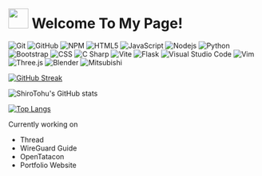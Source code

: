 <h1><img src="https://emojis.slackmojis.com/emojis/images/1643514974/10003/catjam.gif?1643514974" width="40"/> Welcome To My Page!</h1>

<p>
  <img alt="Git" src="https://img.shields.io/badge/-Git-F05032?style=flat-square&logo=git&logoColor=white" />
  <img alt="GitHub" src="https://img.shields.io/badge/GitHub-black?style=flat-square&logo=Github&logoColor=white" />
  <img alt="NPM" src="https://img.shields.io/badge/-NPM-CB3837?style=flat-square&logo=npm&logoColor=white" />
  <img alt="HTML5" src="https://img.shields.io/badge/-HTML5-E34F26?style=flat-square&logo=html5&logoColor=white" />
  <img alt="JavaScript" src="https://img.shields.io/badge/JavaScript-yellow?style=flat-square&logo=JavaScript&logoColor=white">
  <img alt="Nodejs" src="https://img.shields.io/badge/-Nodejs-43853d?style=flat-square&logo=Node.js&logoColor=white" />
  <img alt="Python" src="https://img.shields.io/badge/Python-blue?style=flat-square&logo=python&logoColor=white" />
  <img alt="Bootstrap" src="https://img.shields.io/badge/Bootstrap-purple?style=flat-square&logo=Bootstrap&logoColor=white" />
  <img alt="CSS" src="https://img.shields.io/badge/CSS-blue?style=flat-square&logo=CSS3&logoColor=white" />
  <img alt="C Sharp" src="https://img.shields.io/badge/C%20Sharp-purple?style=flat-square&logo=C%20Sharp&logoColor=white" />
  <img alt="Vite" src="https://img.shields.io/badge/Vite-purple?style=flat-square&logo=Vite&logoColor=white" />
  <img alt="Flask" src="https://img.shields.io/badge/Flask-black?style=flat-square&logo=Flask&logoColor=white" />
  <img alt="Visual Studio Code" src="https://img.shields.io/badge/Visual%20Studio-blue?style=flat-square&logo=visualstudiocode&logoColor=white" />
  <img alt="Vim" src="https://img.shields.io/badge/Vim-green?style=flat-square&logo=Vim&logoColor=white" />
  <img alt="Three.js" src="https://img.shields.io/badge/ThreeJS-black?style=flat-square&logo=threedotjs&logoColor=white" />
  <img alt="Blender" src="https://img.shields.io/badge/Blender-orange?style=flat-square&logo=Blender&logoColor=white" />
  <img alt="Mitsubishi" src="https://img.shields.io/badge/Mitsubishi-ff0000?style=flat-square&logo=mitsubishi&logoColor=white" />

</p>

[![GitHub Streak](https://streak-stats.demolab.com?user=ShiroTohu&theme=blueberry&date_format=j%20M%5B%20Y%5D&card_width=700&rank_icon=github)](https://git.io/streak-stats)

![ShiroTohu's GitHub stats](https://github-readme-stats.vercel.app/api?username=ShiroTohu&show_icons=true&theme=blueberry&card_width=700)

[![Top Langs](https://github-readme-stats.vercel.app/api/top-langs/?username=ShiroTohu&layout=donut&theme=blueberry)](https://github.com/anuraghazra/github-readme-stats)

Currently working on
 - Thread
 - WireGuard Guide
 - OpenTatacon
 - Portfolio Website
